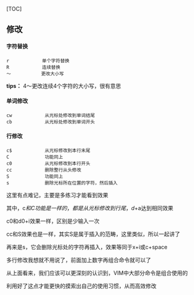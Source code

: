 [TOC]
## 修改

#### 字符替换

```
r            单个字符替换
R            连续替换
～           更改大小写
```

**tips：** 4～更改连续4个字符的大小写，很有意思

#### 单词修改

```
cw            从光标处修改到单词结尾
cb            从光标处修改到单词开头
```

#### 行修改

```
c$            从光标修改到本行末尾
C             功能同上
c0            从光标修改到本行开头
cc            删除整行从头修改
S             功能同上
s             删除光标所在位置的字符，然后插入
```

这里有点难记，主要是多练习才能看到效果

其中，c$和C功能是一样的，都是从光标修改到行尾，d$+a达到相同效果

c0和d0+i效果一样，区别是少输入一次

cc和S效果也是一样，其实S是属于插入的范畴，这里类似，所以一起讲了

再来是s，它会删除光标处的字符再插入，效果等同于x+i或c+space

 

多行修改我想就不用说了，前面加上数字再组合命令就可以了

从上面看来，我们应该可以更深刻的认识到，VIM中大部分命令是组合使用的

利用好了这点才能更快的摸索出自己的使用习惯，从而高效修改

 